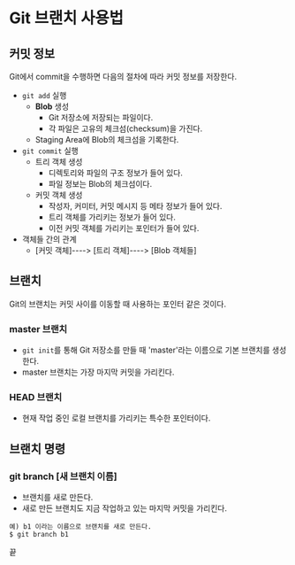 # Git 브랜치 사용법

## 커밋 정보

Git에서 commit을 수행하면 다음의 절차에 따라 커밋 정보를 저장한다.

- `git add` 실행
  - **Blob** 생성
    - Git 저장소에 저장되는 파일이다.
    - 각 파일은 고유의 체크섬(checksum)을 가진다.
  - Staging Area에 Blob의 체크섬을 기록한다.
- `git commit` 실행
  - 트리 객체 생성
    - 디렉토리와 파일의 구조 정보가 들어 있다.
    - 파일 정보는 Blob의 체크섬이다. 
  - 커밋 객체 생성
    - 작성자, 커미터, 커밋 메시지 등 메타 정보가 들어 있다.
    - 트리 객체를 가리키는 정보가 들어 있다.
    - 이전 커밋 객체를 가리키는 포인터가 들어 있다.
- 객체들 간의 관계
  - [커밋 객체]----> [트리 객체]----> [Blob 객체들]     

## 브랜치
Git의 브랜치는 커밋 사이를 이동할 때 사용하는 포인터 같은 것이다.

### master 브랜치
- `git init`를 통해 Git 저장소를 만들 때 'master'라는 이름으로 기본 브랜치를 생성한다.
- master 브랜치는 가장 마지막 커밋을 가리킨다.

### HEAD 브랜치

- 현재 작업 중인 로컬 브랜치를 가리키는 특수한 포인터이다.


## 브랜치 명령

### git branch [새 브랜치 이름]

- 브랜치를 새로 만든다.
- 새로 만든 브랜치도 지금 작업하고 있는 마지막 커밋을 가리킨다.

```
예) b1 이라는 이름으로 브랜치를 새로 만든다.
$ git branch b1
```




























끝
